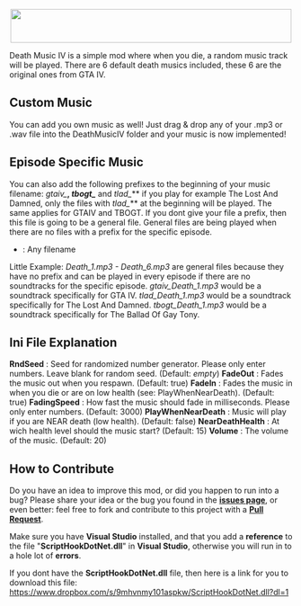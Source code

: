 <p align="center">
  <img width="500" height="60" src="https://user-images.githubusercontent.com/39125931/113291733-bcf7d980-92f3-11eb-98ba-f47aca15eab8.png">
</p>

Death Music IV is a simple mod where when you die, a random music track will be played. There are 6 default death musics included, these 6 are the original ones from GTA IV. 

## Custom Music
You can add you own music as well! Just drag & drop any of your .mp3 or .wav file into the DeathMusicIV folder and your music is now implemented!

## Episode Specific Music
You can also add the following prefixes to the beginning of your music filename: *gtaiv_***, *tbogt_*** and *tlad_*** if you play for example The Lost And Damned, only the files with *tlad_*** at the beginning will be played. The same applies for GTAIV and TBOGT. If you dont give your file a prefix, then this file is going to be a general file. General files are being played when there are no files with a prefix for the specific episode.

* : Any filename

Little Example:
*Death_1.mp3 - Death_6.mp3* are general files because they have no prefix and can be played in every episode if there are no soundtracks for the specific episode.
*gtaiv_Death_1.mp3* would be a soundtrack specifically for GTA IV.
*tlad_Death_1.mp3* would be a soundtrack specifically for The Lost And Damned.
*tbogt_Death_1.mp3* would be a soundtrack specifically for The Ballad Of Gay Tony.

## Ini File Explanation
**RndSeed** : Seed for randomized number generator. Please only enter numbers. Leave blank for random seed. (Default: *empty*)
**FadeOut** : Fades the music out when you respawn. (Default: true)
**FadeIn** : Fades the music in when you die or are on low health (see: PlayWhenNearDeath). (Default: true)
**FadingSpeed** : How fast the music should fade in milliseconds. Please only enter numbers. (Default: 3000)
**PlayWhenNearDeath** : Music will play if you are NEAR death (low health). (Default: false)
**NearDeathHealth** : At wich health level should the music start? (Default: 15)
**Volume** : The volume of the music. (Default: 20)

## How to Contribute
Do you have an idea to improve this mod, or did you happen to run into a bug? Please share your idea or the bug you found in the **[issues page](https://github.com/ClonkAndre/DeathMusicIV/issues)**, or even better: feel free to fork and contribute to this project with a **[Pull Request](https://github.com/ClonkAndre/DeathMusicIV/pulls)**.

Make sure you have **Visual Studio** installed, and that you add a **reference** to the file "**ScriptHookDotNet.dll**" in **Visual Studio**, otherwise you will run in to a hole lot of **errors**.

If you dont have the **ScriptHookDotNet.dll** file, then here is a link for you to download this file: https://www.dropbox.com/s/9mhvnmy101aspkw/ScriptHookDotNet.dll?dl=1
